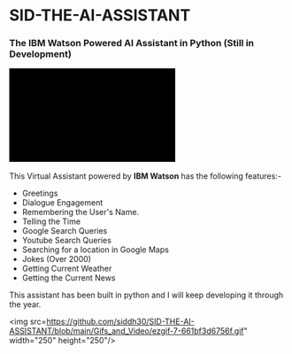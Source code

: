 # SID-THE-AI-ASSISTANT
### The IBM Watson Powered AI Assistant in Python (Still in Development)

![](https://github.com/siddh30/SID-THE-AI-ASSISTANT/blob/main/Gifs_and_Video/ezgif-7-661bf3d6756f.gif)

This Virtual Assistant powered by **IBM Watson** has the following features:-
* Greetings
* Dialogue Engagement
* Remembering the User's Name.
* Telling the Time 
* Google Search Queries
* Youtube Search Queries
* Searching for a location in Google Maps
* Jokes (Over 2000)
* Getting Current Weather
* Getting the Current News

This assistant has been built in python and I will keep developing it through the year.

<img src=https://github.com/siddh30/SID-THE-AI-ASSISTANT/blob/main/Gifs_and_Video/ezgif-7-661bf3d6756f.gif" width="250" height="250"/>
